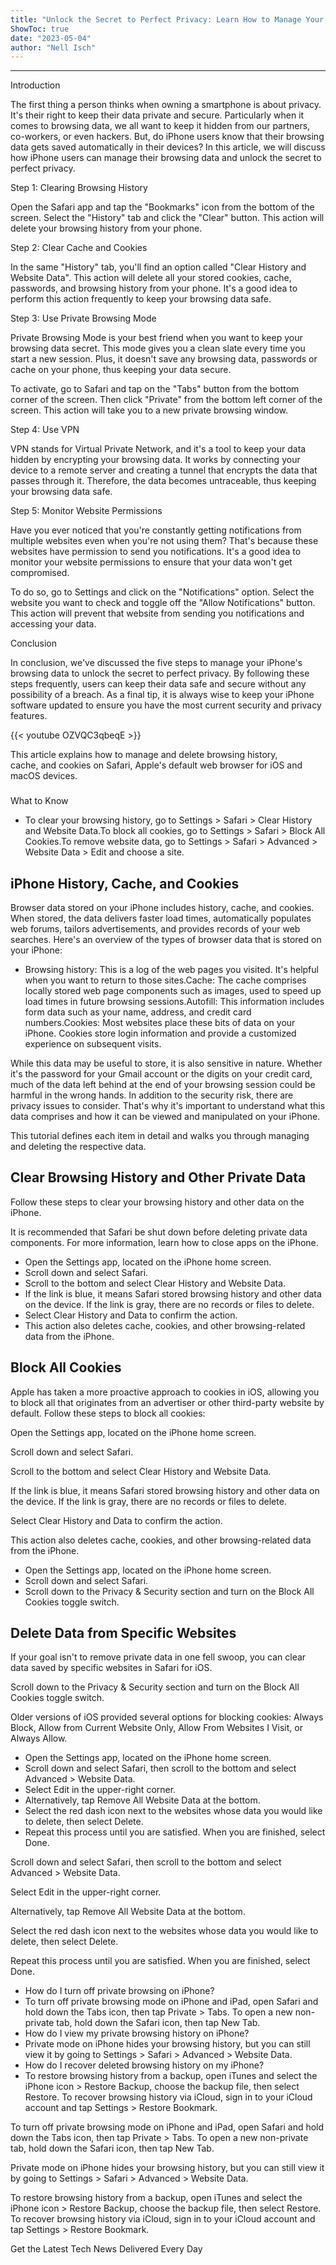 ```yaml
---
title: "Unlock the Secret to Perfect Privacy: Learn How to Manage Your iPhone's Browsing Data Now!"
ShowToc: true 
date: "2023-05-04"
author: "Nell Isch"
---
```

*****
Introduction

The first thing a person thinks when owning a smartphone is about privacy. It's their right to keep their data private and secure. Particularly when it comes to browsing data, we all want to keep it hidden from our partners, co-workers, or even hackers. But, do iPhone users know that their browsing data gets saved automatically in their devices? In this article, we will discuss how iPhone users can manage their browsing data and unlock the secret to perfect privacy.

Step 1: Clearing Browsing History

Open the Safari app and tap the "Bookmarks" icon from the bottom of the screen. Select the "History" tab and click the "Clear" button. This action will delete your browsing history from your phone.

Step 2: Clear Cache and Cookies

In the same "History" tab, you'll find an option called "Clear History and Website Data". This action will delete all your stored cookies, cache, passwords, and browsing history from your phone. It's a good idea to perform this action frequently to keep your browsing data safe.

Step 3: Use Private Browsing Mode

Private Browsing Mode is your best friend when you want to keep your browsing data secret. This mode gives you a clean slate every time you start a new session. Plus, it doesn't save any browsing data, passwords or cache on your phone, thus keeping your data secure.

To activate, go to Safari and tap on the "Tabs" button from the bottom corner of the screen. Then click "Private" from the bottom left corner of the screen. This action will take you to a new private browsing window.

Step 4: Use VPN

VPN stands for Virtual Private Network, and it's a tool to keep your data hidden by encrypting your browsing data. It works by connecting your device to a remote server and creating a tunnel that encrypts the data that passes through it. Therefore, the data becomes untraceable, thus keeping your browsing data safe.

Step 5: Monitor Website Permissions

Have you ever noticed that you're constantly getting notifications from multiple websites even when you're not using them? That's because these websites have permission to send you notifications. It's a good idea to monitor your website permissions to ensure that your data won't get compromised.

To do so, go to Settings and click on the "Notifications" option. Select the website you want to check and toggle off the "Allow Notifications" button. This action will prevent that website from sending you notifications and accessing your data.

Conclusion

In conclusion, we've discussed the five steps to manage your iPhone's browsing data to unlock the secret to perfect privacy. By following these steps frequently, users can keep their data safe and secure without any possibility of a breach. As a final tip, it is always wise to keep your iPhone software updated to ensure you have the most current security and privacy features.

{{< youtube OZVQC3qbeqE >}} 




This article explains how to manage and delete browsing history, cache, and cookies on Safari, Apple's default web browser for iOS and macOS devices.

 
### 
What to Know
 
- To clear your browsing history, go to Settings > Safari > Clear History and Website Data.To block all cookies, go to Settings > Safari > Block All Cookies.To remove website data, go to Settings > Safari > Advanced > Website Data > Edit and choose a site.

 
##   iPhone History, Cache, and Cookies  
 

Browser data stored on your iPhone includes history, cache, and cookies. When stored, the data delivers faster load times, automatically populates web forums, tailors advertisements, and provides records of your web searches. Here's an overview of the types of browser data that is stored on your iPhone:

 
- Browsing history: This is a log of the web pages you visited. It's helpful when you want to return to those sites.Cache: The cache comprises locally stored web page components such as images, used to speed up load times in future browsing sessions.Autofill: This information includes form data such as your name, address, and credit card numbers.Cookies: Most websites place these bits of data on your iPhone. Cookies store login information and provide a customized experience on subsequent visits.

 

While this data may be useful to store, it is also sensitive in nature. Whether it's the password for your Gmail account or the digits on your credit card, much of the data left behind at the end of your browsing session could be harmful in the wrong hands. In addition to the security risk, there are privacy issues to consider. That's why it's important to understand what this data comprises and how it can be viewed and manipulated on your iPhone.

 

This tutorial defines each item in detail and walks you through managing and deleting the respective data.

 
##   Clear Browsing History and Other Private Data  
 

Follow these steps to clear your browsing history and other data on the iPhone.

 
It is recommended that Safari be shut down before deleting private data components. For more information, learn how to close apps on the iPhone.
 
- Open the Settings app, located on the iPhone home screen.
 - Scroll down and select Safari.
 - Scroll to the bottom and select Clear History and Website Data.
 - If the link is blue, it means Safari stored browsing history and other data on the device. If the link is gray, there are no records or files to delete.
 - Select Clear History and Data to confirm the action.
 - This action also deletes cache, cookies, and other browsing-related data from the iPhone.

 
##   Block All Cookies  
 

Apple has taken a more proactive approach to cookies in iOS, allowing you to block all that originates from an advertiser or other third-party website by default. Follow these steps to block all cookies:

 

Open the Settings app, located on the iPhone home screen.

 

Scroll down and select Safari.

 

Scroll to the bottom and select Clear History and Website Data.

 
If the link is blue, it means Safari stored browsing history and other data on the device. If the link is gray, there are no records or files to delete.
 

Select Clear History and Data to confirm the action.

 
This action also deletes cache, cookies, and other browsing-related data from the iPhone.
 
- Open the Settings app, located on the iPhone home screen.
 - Scroll down and select Safari.
 - Scroll down to the Privacy & Security section and turn on the Block All Cookies toggle switch.

 
##   Delete Data from Specific Websites  
 

If your goal isn't to remove private data in one fell swoop, you can clear data saved by specific websites in Safari for iOS.

 

Scroll down to the Privacy & Security section and turn on the Block All Cookies toggle switch.

 
Older versions of iOS provided several options for blocking cookies: Always Block, Allow from Current Website Only, Allow From Websites I Visit, or Always Allow.
 
- Open the Settings app, located on the iPhone home screen.
 - Scroll down and select Safari, then scroll to the bottom and select Advanced > Website Data.
 - Select Edit in the upper-right corner.
 - Alternatively, tap Remove All Website Data at the bottom.
 - Select the red dash icon next to the websites whose data you would like to delete, then select Delete.
 - Repeat this process until you are satisfied. When you are finished, select Done.

 

Scroll down and select Safari, then scroll to the bottom and select Advanced > Website Data.

 

Select Edit in the upper-right corner.

 
Alternatively, tap Remove All Website Data at the bottom.
 

Select the red dash icon next to the websites whose data you would like to delete, then select Delete.

 

Repeat this process until you are satisfied. When you are finished, select Done.

 
- How do I turn off private browsing on iPhone?
 - To turn off private browsing mode on iPhone and iPad, open Safari and hold down the Tabs icon, then tap Private > Tabs. To open a new non-private tab, hold down the Safari icon, then tap New Tab.
 - How do I view my private browsing history on iPhone?
 - Private mode on iPhone hides your browsing history, but you can still view it by going to Settings > Safari > Advanced > Website Data.
 - How do I recover deleted browsing history on my iPhone?
 - To restore browsing history from a backup, open iTunes and select the iPhone icon > Restore Backup, choose the backup file, then select Restore. To recover browsing history via iCloud, sign in to your iCloud account and tap Settings > Restore Bookmark.

 
To turn off private browsing mode on iPhone and iPad, open Safari and hold down the Tabs icon, then tap Private > Tabs. To open a new non-private tab, hold down the Safari icon, then tap New Tab.
 
Private mode on iPhone hides your browsing history, but you can still view it by going to Settings > Safari > Advanced > Website Data.
 
To restore browsing history from a backup, open iTunes and select the iPhone icon > Restore Backup, choose the backup file, then select Restore. To recover browsing history via iCloud, sign in to your iCloud account and tap Settings > Restore Bookmark.
 

Get the Latest Tech News Delivered Every Day




